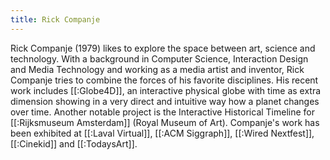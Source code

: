 ```yaml
---
title: Rick Companje
---
```


Rick Companje (1979) likes to explore the space between art, science and technology. With a background in Computer Science, Interaction Design and Media Technology and working as a media artist and inventor, Rick Companje tries to combine the forces of his favorite disciplines.
His recent work includes [[:Globe4D]], an interactive physical globe with time as extra dimension showing in a very direct and intuitive way how a planet changes over time. Another notable project is the Interactive Historical Timeline for [[:Rijksmuseum Amsterdam]] (Royal Museum of Art).
Companje's work has been exhibited at [[:Laval Virtual]], [[:ACM Siggraph]], [[:Wired Nextfest]], [[:Cinekid]] and [[:TodaysArt]].
